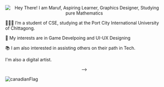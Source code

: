 <!-- Eaj uddin Ahmed (Maruf) -->

<p align="center" height="300px">
  <img src="https://readme-typing-svg.demolab.com?font=Fira+Code&weight=700&duration=2500&pause=1000&color=F7942B&center=true&width=600&lines=%F0%9F%91%8B+Hey+There!+I+am+Maruf;%F0%9F%91%A8%E2%80%8D%F0%9F%92%BB+Aspiring+Learner;%E2%9A%9B%EF%B8%8F+Graphics+Designer;%E2%9A%A1+Studying+CSE" alt="Hey There! I am Maruf, Aspiring Learner, Graphics Designer, Studying pure Mathematics" />
<p/>
<!--
<div align="center">
  <img src="./assets/animated-flame-01.gif" width="1.75%" align="left"/>
  <img src="https://readme-typing-svg.demolab.com?font=Fira+Code&size=32&duration=2800&pause=2000&color=A9FEF7&center=true&vCenter=true&width=940&lines=Hey%2C+I'm+Maruf!" alt="Hey, I'm Maruf! animated typed out" width="90%" align="middle"/>
  <img src="./assets/animated-flame-01.gif" width="1.75%" align="right"/> Maruf
</div>
<br>
-->
<p>👨🏻‍💻 I’m a student of CSE, studying at the Port City International University of Chittagong.</p>
<p>🔬 My interests are in Game Develpoing and UI-UX Designing </p>
<p>📚 I am also interested in assisting others on their path in Tech.</p>
<p> I'm also a digital artist.</p>

<div style="display: flex; justify-content: center; flex-wrap: nowrap;">
-->
</div>
<p align="left"> <img src="https://komarev.com/ghpvc/?username=canadianFlagt&label=Profile%20views&color=0e75b6&style=for-the-badge" alt="canadianFlag" /> </p>
